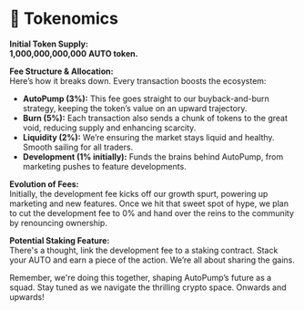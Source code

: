 # 🤑 Tokenomics

**Initial Token Supply:**\
**1,000,000,000,000** **AUTO token.**

**Fee Structure & Allocation:**\
Here’s how it breaks down. Every transaction boosts the ecosystem:

* **AutoPump (3%):** This fee goes straight to our buyback-and-burn strategy, keeping the token’s value on an upward trajectory.
* **Burn (5%):** Each transaction also sends a chunk of tokens to the great void, reducing supply and enhancing scarcity.
* **Liquidity (2%):** We’re ensuring the market stays liquid and healthy. Smooth sailing for all traders.
* **Development (1% initially):** Funds the brains behind AutoPump, from marketing pushes to feature developments.

**Evolution of Fees:**\
Initially, the development fee kicks off our growth spurt, powering up marketing and new features. Once we hit that sweet spot of hype, we plan to cut the development fee to 0% and hand over the reins to the community by renouncing ownership.

**Potential Staking Feature:**\
There's a thought, link the development fee to a staking contract. Stack your AUTO and earn a piece of the action. We’re all about sharing the gains.

Remember, we're doing this together, shaping AutoPump’s future as a squad. Stay tuned as we navigate the thrilling crypto space. Onwards and upwards!

